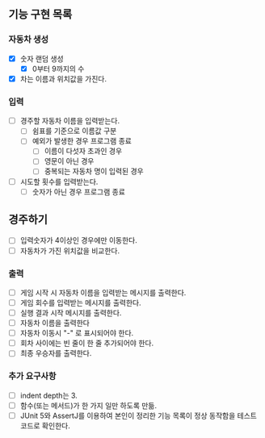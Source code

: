 ## 기능 구현 목록

### 자동차 생성
- [X] 숫자 랜덤 생성 
  - [X] 0부터 9까지의 수

- [X] 차는 이름과 위치값을 가진다.

### 입력
- [ ] 경주할 자동차 이름을 입력받는다.
  - [ ] 쉼표를 기준으로 이름값 구분
  - [ ] 예외가 발생한 경우 프로그램 종료
    - [ ] 이름이 다섯자 초과인 경우
    - [ ] 영문이 아닌 경우
    - [ ] 중복되는 자동차 명이 입력된 경우
- [ ] 시도할 횟수를 입력받는다.
  - [ ] 숫자가 아닌 경우 프로그램 종료

## 경주하기
- [ ] 입력숫자가 4이상인 경우에만 이동한다.
- [ ] 자동차가 가진 위치값을 비교한다.

### 출력
- [ ] 게임 시작 시 자동차 이름을 입력받는 메시지를 출력한다.
- [ ] 게임 회수를 입력받는 메시지를 출력한다.
- [ ] 실행 결과 시작 메시지를 출력한다.
- [ ] 자동차 이름을 출력한다
- [ ] 자동차 이동시 "-" 로 표시되어야 한다.
- [ ] 회차 사이에는 빈 줄이 한 줄 추가되어야 한다.
- [ ] 최종 우승자를 출력한다.

### 추가 요구사항
- [ ] indent depth는 3.
- [ ] 함수(또는 메서드)가 한 가지 일만 하도록 만듦.
- [ ] JUnit 5와 AssertJ를 이용하여 본인이 정리한 기능 목록이 정상 동작함을 테스트 코드로 확인한다.